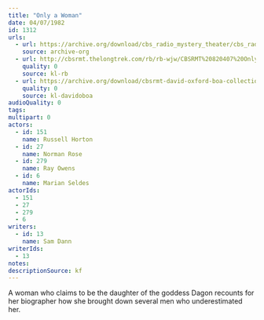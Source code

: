 ```yaml
---
title: "Only a Woman"
date: 04/07/1982
id: 1312
urls: 
  - url: https://archive.org/download/cbs_radio_mystery_theater/cbs_radio_mystery_theater-1301-1350.zip/cbs_radio_mystery_theater-1301-1350%2Fcbsrmt_1312_only_a_woman.mp3
    source: archive-org
  - url: http://cbsrmt.thelongtrek.com/rb/rb-wjw/CBSRMT%20820407%20Only%20A%20Woman_wjw.mp3
    quality: 0
    source: kl-rb
  - url: https://archive.org/download/cbsrmt-david-oxford-boa-collection/CBSRMT-820407-1312-Only-a-Woman-(128-48)_WBBM-JE-{BoA}.mp3
    quality: 0
    source: kl-davidoboa
audioQuality: 0
tags: 
multipart: 0
actors:  
  - id: 151
    name: Russell Horton  
  - id: 27
    name: Norman Rose  
  - id: 279
    name: Ray Owens  
  - id: 6
    name: Marian Seldes
actorIds:  
  - 151  
  - 27  
  - 279  
  - 6
writers:  
  - id: 13
    name: Sam Dann
writerIds:  
  - 13
notes: 
descriptionSource: kf
---
```

A woman who claims to be the daughter of the goddess Dagon recounts for her biographer how she brought down several men who underestimated her.
